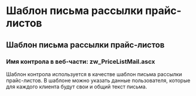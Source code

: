 ﻿---
description: 2.4.7
---
# Шаблон письма рассылки прайс-листов
## Шаблон письма рассылки прайс-листов
### Имя контрола в веб-части: zw_PriceListMail.ascx
Шаблон контрола используется в качестве шаблон письма рассылки прайс-листов. В шаблоне можно указать данные пользователя, которые для каждого клиента будут свои и общий текст письма.


